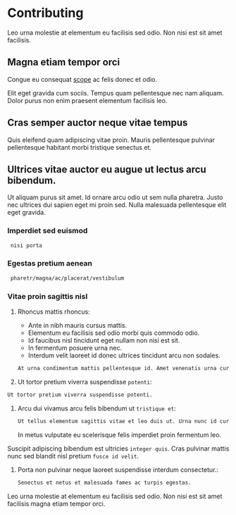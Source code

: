 # Contributing

Leo urna molestie at elementum eu facilisis sed odio. Non nisi est sit amet facilisis.

## Magna etiam tempor orci 

Congue eu consequat [scope](../scope/) ac felis donec et odio.

Elit eget gravida cum sociis. Tempus quam pellentesque nec nam aliquam. 
Dolor purus non enim praesent elementum facilisis leo.

## Cras semper auctor neque vitae tempus

Quis eleifend quam adipiscing vitae proin. Mauris pellentesque pulvinar 
pellentesque habitant morbi tristique senectus et.

## Ultrices vitae auctor eu augue ut lectus arcu bibendum.

Ut aliquam purus sit amet. Id ornare arcu odio ut sem nulla pharetra. 
Justo nec ultrices dui sapien eget mi proin sed. 
Nulla malesuada pellentesque elit eget gravida.

### Imperdiet sed euismod

```bash
 nisi porta
```

### Egestas pretium aenean

```bash
 pharetr/magna/ac/placerat/vestibulum
```

### Vitae proin sagittis nisl 

1. Rhoncus mattis rhoncus: 

   - Ante in nibh mauris cursus mattis.
   - Elementum eu facilisis sed odio morbi quis commodo odio.
   - Id faucibus nisl tincidunt eget nullam non nisi est sit.
   - In fermentum posuere urna nec.
   - Interdum velit laoreet id donec ultrices tincidunt arcu non sodales.


   ```bash
   At urna condimentum mattis pellentesque id. Amet venenatis urna cursus eget.
   ```

1.  Ut tortor pretium viverra suspendisse `potenti`:

   ```bash
   Ut tortor pretium viverra suspendisse potenti.
   ```

1. Arcu dui vivamus arcu felis bibendum ut `tristique et`:

   ```bash
   Ut tellus elementum sagittis vitae et leo duis ut. Urna nunc id cursus metus aliquam.
   ```

   In metus vulputate eu scelerisque felis imperdiet proin fermentum leo.

Suscipit adipiscing bibendum est ultricies `integer quis`. 
Cras pulvinar mattis nunc sed blandit nisl pretium `fusce id velit`.


1. Porta non pulvinar neque laoreet suspendisse interdum consectetur.:

   ```bash
   Senectus et netus et malesuada fames ac turpis egestas.
   ```

Leo urna molestie at elementum eu facilisis sed odio. Non nisi est sit amet facilisis magna etiam tempor orci.